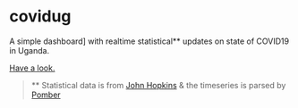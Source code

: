 # covidug

A simple dashboard] with realtime statistical** updates on state of COVID19 in Uganda.

[Have a look.](https://as1ndu.github.io/covidug/index.html)


 >** Statistical data is from [John Hopkins](https://github.com/CSSEGISandData/COVID-19/) & the timeseries is parsed by [Pomber](https://github.com/pomber/covid19)
